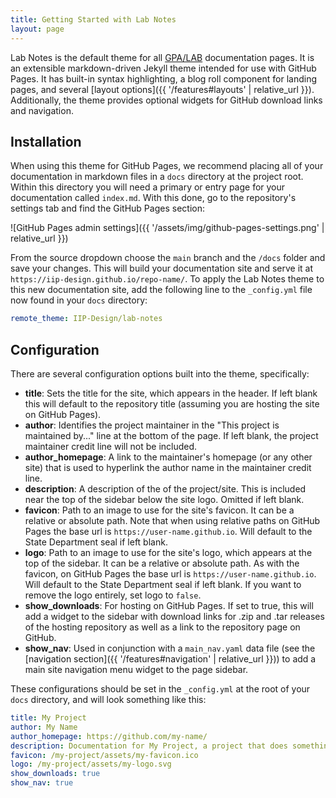 ```yaml
---
title: Getting Started with Lab Notes
layout: page
---
```


Lab Notes is the default theme for all [GPA/LAB](https://github.com/iip-design) documentation pages. It is an extensible markdown-driven Jekyll theme intended for use with GitHub Pages. It has built-in syntax highlighting, a blog roll component for landing pages, and several [layout options]({{ '/features#layouts' | relative_url }}). Additionally, the theme provides optional widgets for GitHub download links and navigation.

## Installation

When using this theme for GitHub Pages, we recommend placing all of your documentation in markdown files in a `docs` directory at the project root. Within this directory you will need a primary or entry page for your documentation called `index.md`. With this done, go to the repository's settings tab and find the GitHub Pages section:

![GitHub Pages admin settings]({{ '/assets/img/github-pages-settings.png' | relative_url }})

From the source dropdown choose the `main` branch and the `/docs` folder and save your changes. This will build your documentation site and serve it at `https://iip-design.github.io/repo-name/`. To apply the Lab Notes theme to this new documentation site, add the following line to the `_config.yml` file now found in your `docs` directory:

```yaml
remote_theme: IIP-Design/lab-notes
```

## Configuration

There are several configuration options built into the theme, specifically:

- **title**: Sets the title for the site, which appears in the header. If left blank this will default to the repository title (assuming you are hosting the site on GitHub Pages).
- **author**: Identifies the project maintainer in the "This project is maintained by..." line at the bottom of the page. If left blank, the project maintainer credit line will not be included.
- **author_homepage**: A link to the maintainer's homepage (or any other site) that is used to hyperlink the author name in the maintainer credit line.
- **description**: A description of the of the project/site. This is included near the top of the sidebar below the site logo. Omitted if left blank.
- **favicon**: Path to an image to use for the site's favicon. It can be a relative or absolute path. Note that when using relative paths on GitHub Pages the base url is `https://user-name.github.io`. Will default to the State Department seal if left blank.
- **logo**: Path to an image to use for the site's logo, which appears at the top of the sidebar. It can be a relative or absolute path. As with the favicon, on GitHub Pages the base url is `https://user-name.github.io`. Will default to the State Department seal if left blank. If you want to remove the logo entirely, set logo to `false`.
- **show_downloads**: For hosting on GitHub Pages. If set to true, this will add a widget to the sidebar with download links for .zip and .tar releases of the hosting repository as well as a link to the repository page on GitHub.
- **show_nav**: Used in conjunction with a `main_nav.yaml` data file (see the [navigation section]({{ '/features#navigation' | relative_url }})) to add a main site navigation menu widget to the page sidebar.

These configurations should be set in the `_config.yml` at the root of your `docs` directory, and will look something like this:

```yml
title: My Project
author: My Name
author_homepage: https://github.com/my-name/
description: Documentation for My Project, a project that does something cool.
favicon: /my-project/assets/my-favicon.ico
logo: /my-project/assets/my-logo.svg
show_downloads: true
show_nav: true
```
